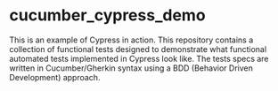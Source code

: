 # cucumber_cypress_demo

This is an example of Cypress in action. This repository contains a collection of functional tests designed to demonstrate what functional automated tests implemented in Cypress look like. The tests specs are written in Cucumber/Gherkin syntax using a BDD (Behavior Driven Development) approach. 
